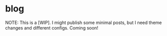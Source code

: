 # blog

NOTE: This is a [WIP]. I might publish some minimal posts, but I need theme changes and different configs. Coming soon!
